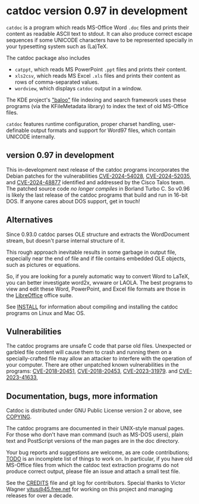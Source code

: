 # catdoc version 0.97 in development

`catdoc` is a program which reads MS-Office Word `.doc` files and prints their
content as readable ASCII text to stdout.  It can also produce correct
escape sequences if some UNICODE characters have to be represented
specially in your typesetting system such as (La)TeX.

The catdoc package also includes
- `catppt`, which reads MS PowerPoint `.ppt` files and prints their
  content.
- `xls2csv`, which reads MS Excel `.xls` files and prints their content as
  rows of comma-separated values.
- `wordview`, which displays `catdoc` output in a window.

The KDE project's ["baloo"](https://community.kde.org/Baloo) file indexing and
search framework uses these programs (via the KFileMetadata library) to index
the text of old MS-Office files.

`catdoc` features runtime configuration, proper charset handling,
user-definable output formats and support for Word97 files, which contain
UNICODE internally.

## version 0.97 in development

This in-development next release of the catdoc programs incorporates the Debian
patches for the vulnerabilities
[CVE-2024-54028](https://nvd.nist.gov/vuln/detail/CVE-2024-54028),
[CVE-2024-52035](https://nvd.nist.gov/vuln/detail/CVE-2024-52035),
and
[CVE-2024-48877](https://nvd.nist.gov/vuln/detail/CVE-2024-48877)
identified and addressed by the Cisco Talos team.
The patched source code _no longer compiles_ in Borland Turbo C.
So v0.96 is likely the last release of the catdoc programs that build and run
in 16-bit DOS. If anyone cares about DOS support, get in touch!

## Alternatives

Since 0.93.0 catdoc parses OLE structure and extracts the WordDocument
stream, but doesn't parse internal structure of it.

This rough approach inevitable results in some garbage in output file,
especially near the end of file and if file contains embedded OLE objects,
such as pictures or equations.

So, if you are looking for a purely automatic way to convert Word to LaTeX,
you can better investigate word2x, wvware or LAOLA. The best programs to view
and edit these Word, PowerPoint, and Excel file formats are those in the
[LibreOffice](https://www.libreoffice.org/) office suite.

See [INSTALL](INSTALL) for information about compiling and installing the
catdoc programs on Linux and Mac OS.

## Vulnerabilities

The catdoc programs are unsafe C code that parse old files. Unexpected or
garbled file content will cause them to crash and running them on a
specially-crafted file may allow an attacker to interfere with the operation
of your computer. There are other unpatched known vulnerabilities in the
programs:
[CVE-2018-20451](https://nvd.nist.gov/vuln/detail/CVE-2018-20451),
[CVE-2018-20453](https://nvd.nist.gov/vuln/detail/CVE-2018-20453),
[CVE-2023-31979](https://nvd.nist.gov/vuln/detail/CVE-2023-31979).
and
[CVE-2023-41633](https://nvd.nist.gov/vuln/detail/CVE-2023-41633),

## Documentation, bugs, more information

Catdoc is distributed under GNU Public License version 2 or above, see
[COPYING](COPYING).

The catdoc programs are documented in their UNIX-style manual pages. For
those who don't have man command (such as MS-DOS users), plain text and
PostScript versions of the man pages are in the doc directory.

Your bug reports and suggestions are welcome, as are code contributions;
[TODO](TODO) is an incomplete list of things to work on.  In particular, if
you have old MS-Office files from which the catdoc text extraction programs do
not produce correct output, please file an issue and attach a small test file. 

See the [CREDITS](CREDITS) file and git log for contributors. Special thanks
to Victor Wagner <vitus@45.free.net> for working on this project and managing
releases for over a decade.
